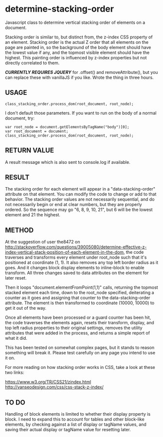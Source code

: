 # determine-stacking-order
Javascript class to determine vertical stacking order of elements on a document.

Stacking order is similar to, but distinct from, the z-index CSS property of an element.  Stacking order is the actual Z order that all elements on the page are painted in, so the background of the body element should have the lowest value if any, and the topmost visible element should have the highest.  This painting order is influenced by z-index properties but not directly correlated to them.

***CURRENTLY REQUIRES JQUERY*** for .offset() and removeAttribute(), but you can replace these with vanillaJS if you like.  Wrote the thing in three hours.


USAGE
-----

    class_stacking_order.process_dom(root_document, root_node);

I don't default those parameters.  If you want to run on the body of a normal document, try:

    var root_node = document.getElementsByTagName("body")[0];
    var root_document = document;
    class_stacking_order.process_dom(root_document, root_node);


RETURN VALUE
------------

A result message which is also sent to console.log if available.


RESULT
------

The stacking order for each element will appear in a "data-stacking-order" attribute on that element.  You can modify the code to change or add to that behavior.  The stacking order values are not necessarily sequential, and do not necessarily begin or end at clear numbers, but they are properly ordered.  So the sequence may go "6, 8, 9, 10, 21", but 6 will be the lowest element and 21 the highest.


METHOD
------

At the suggestion of user the8472 on http://stackoverflow.com/questions/39005080/determine-effective-z-index-vertical-stack-position-of-each-element-in-the-dom, the code traverses and transforms every element under root_node such that it's positioned at coordinate (1, 1).  It also removes any top left border radius as it goes.  And it changes block display elements to inline-block to enable transform.  All three changes saved to data attributes on the element for later reset.

Then it loops "document.elementFromPoint(1,1)" calls, returning the topmost stacked element each time, down to the root_node specified, deiterating a counter as it goes and assigning that counter to the data-stacking-order attribute.  The element is then transformed to coordinate (10000, 10000) to get it out of the way.

Once all elements have been processed or a guard counter has been hit, the code traverses the elements again, resets their transform, display, and top left radius properties to their original settings, removes the utility attributes that were added in the process, and returns a simple report of what it did.



This has been tested on somewhat complex pages, but it stands to reason something will break it.  Please test carefully on any page you intend to use it on.

For more reading on how stacking order works in CSS, take a look at these two links:

https://www.w3.org/TR/CSS21/zindex.html
http://vanseodesign.com/css/css-stack-z-index/


TO DO
-----

Handling of block elements is limited to whether their display property is block.  I need to expand this to account for tables and other block-like elements, by checking against a list of display or tagName values, and saving their actual display or tagName value for resetting later.
